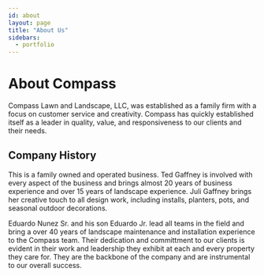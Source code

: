 ```yaml
---
id: about
layout: page
title: "About Us"
sidebars:
  - portfolio
---
```


# About Compass

Compass Lawn and Landscape, LLC, was established as a family firm with a focus on customer service and creativity. Compass has quickly established itself as a leader in quality, value, and responsiveness to our clients and their needs. 

## Company History
        
This is a family owned and operated business. Ted Gaffney is involved with every aspect of the business and brings almost 20 years of business experience and over 15 years of landscape experience. Juli Gaffney brings her creative touch to all design work, including installs, planters, pots, and seasonal outdoor decorations.

Eduardo Nunez Sr. and his son Eduardo Jr. lead all teams in the field and bring a over 40 years of landscape maintenance and installation experience to the Compass team. Their dedication and committment to our clients is evident in their work and leadership they exhibit at each and every property they care for. They are the backbone of the company and are instrumental to our overall success.